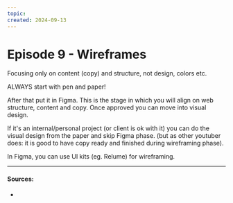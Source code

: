 ```yaml
---
topic: 
created: 2024-09-13
---
```


# Episode 9 - Wireframes

Focusing only on content (copy) and structure, not design, colors etc.

ALWAYS start with pen and paper!

After that  put it in Figma. 
This is the stage in which you will align on web structure, content and copy.
Once approved you can move into visual design.

If it's an internal/personal project (or client is ok with it) you can do the visual design from the paper and skip Figma phase. (but as other youtuber does: it is good to have copy ready and finished during wireframing phase).

In Figma, you can use UI kits (eg. Relume) for wireframing.






___
#### Sources:
- 